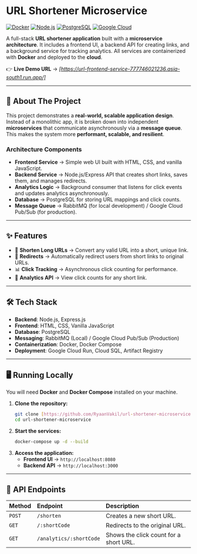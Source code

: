 # URL Shortener Microservice

[![Docker](https://img.shields.io/badge/Docker-2496ED?logo=docker&logoColor=white)](https://www.docker.com/)
[![Node.js](https://img.shields.io/badge/Node.js-43853D?logo=node.js&logoColor=white)](https://nodejs.org/)
[![PostgreSQL](https://img.shields.io/badge/PostgreSQL-316192?logo=postgresql&logoColor=white)](https://www.postgresql.org/)
[![Google Cloud](https://img.shields.io/badge/Google%20Cloud-4285F4?logo=googlecloud&logoColor=white)](https://cloud.google.com/)

A full-stack **URL shortener application** built with a **microservice architecture**.
It includes a frontend UI, a backend API for creating links, and a background service for tracking analytics.
All services are containerized with **Docker** and deployed to the **cloud**.

👉 **Live Demo URL** → *[https://url-frontend-service-777746021236.asia-south1.run.app/]*

---

## 🚀 About The Project

This project demonstrates a **real-world, scalable application design**.
Instead of a monolithic app, it is broken down into independent **microservices** that communicate asynchronously via a **message queue**.
This makes the system more **performant, scalable, and resilient**.

### Architecture Components
- **Frontend Service** → Simple web UI built with HTML, CSS, and vanilla JavaScript.
- **Backend Service** → Node.js/Express API that creates short links, saves them, and manages redirects.
- **Analytics Logic** → Background consumer that listens for click events and updates analytics asynchronously.
- **Database** → PostgreSQL for storing URL mappings and click counts.
- **Message Queue** → RabbitMQ (for local development) / Google Cloud Pub/Sub (for production).

---

## ✨ Features
- 🔗 **Shorten Long URLs** → Convert any valid URL into a short, unique link.
- 🚀 **Redirects** → Automatically redirect users from short links to original URLs.
- 📊 **Click Tracking** → Asynchronous click counting for performance.
- 📡 **Analytics API** → View click counts for any short link.

---

## 🛠 Tech Stack

- **Backend**: Node.js, Express.js
- **Frontend**: HTML, CSS, Vanilla JavaScript
- **Database**: PostgreSQL
- **Messaging**: RabbitMQ (Local) / Google Cloud Pub/Sub (Production)
- **Containerization**: Docker, Docker Compose
- **Deployment**: Google Cloud Run, Cloud SQL, Artifact Registry

---

## 🖥 Running Locally

You will need **Docker** and **Docker Compose** installed on your machine.

1.  **Clone the repository:**
    ```bash
    git clone [https://github.com/RyaanVakil/url-shortener-microservice.git](https://github.com/RyaanVakil/url-shortener-microservice.git)
    cd url-shortener-microservice
    ```
2.  **Start the services:**
    ```bash
    docker-compose up -d --build
    ```
3.  **Access the application:**
    - **Frontend UI** → `http://localhost:8080`
    - **Backend API** → `http://localhost:3000`

---

## 📡 API Endpoints

| Method | Endpoint                | Description                            |
| :----- | :---------------------- | :------------------------------------- |
| `POST` | `/shorten`              | Creates a new short URL.               |
| `GET`  | `/:shortCode`           | Redirects to the original URL.         |
| `GET`  | `/analytics/:shortCode` | Shows the click count for a short URL. |